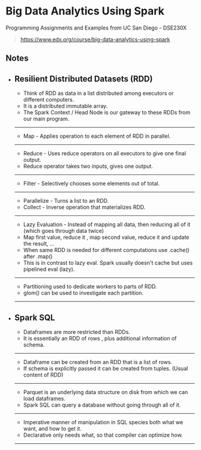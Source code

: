 # Big Data Analytics Using Spark

Programming Assignments and Examples from UC San Diego - DSE230X
>https://www.edx.org/course/big-data-analytics-using-spark

## Notes

* ## Resilient Distributed Datasets (RDD)
   * Think of RDD as data in a list distributed among executors or different computers.
   * It is a distributed immutable array.
   * The Spark Context / Head Node is our gateway to these RDDs from our main program.
   ---
   * Map - Applies operation to each element of RDD in parallel.
   ---
   * Reduce - Uses reduce operators on all executors to give one final output.
   * Reduce operator takes two inputs, gives one output.
   ---
   * Filter - Selectively chooses some elements out of total.
   ---
   * Parallelize - Turns a list to an RDD.
   * Collect - Inverse operation that materializes RDD.
   ---
   * Lazy Evaluation - Instead of mapping all data, then reducing all of it (which goes through data twice)
   * Map first value, reduce it , map second value, reduce it and update the result, ...
   * When same RDD is needed for different computations use .cache() after .map()
   * This is in contrast to lazy eval. Spark usually doesn't cache but uses pipelined eval (lazy).
   ---
   * Partitioning used to dedicate workers to parts of RDD.
   * glom() can be used to investigate each partition.
   ---
   
* ## Spark SQL
   * Dataframes are more restricted than RDDs.
   * It is essentially an RDD of rows , plus additional information of schema.
   ---
   * Dataframe can be created from an RDD that is a list of rows.
   * If schema is explicitly passed it can be created from tuples. (Usual content of RDD)
   ---
   * Parquet is an underlying data structure on disk from which we can load dataframes.
   * Spark SQL can query a database without going through all of it.
   ---
   * Imperative manner of manipulation in SQL species both what we want, and how to get it. 
   * Declarative only needs what, so that compiler can optimize how. 
   ---






   
   
   
